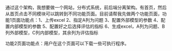 通过这个架构，我想要做一个网站，分布式系统，前后端分离架构。有首页，然后从首页点击不同模块可以跳转到不同功能页面。目前请帮我先做两个功能页面，功能1页面功能点：1、上传excel
2、指定A列为问题
3、配置外部模型的参数
4、配置内部模型的参数
5、配置好之后选择评估的指标
6、生成excel，A列为问题、B列外部模型，C列内部模型，其余列为评估指标

功能2页面功能点：用户在这个页面可以下载一些可执行程序。